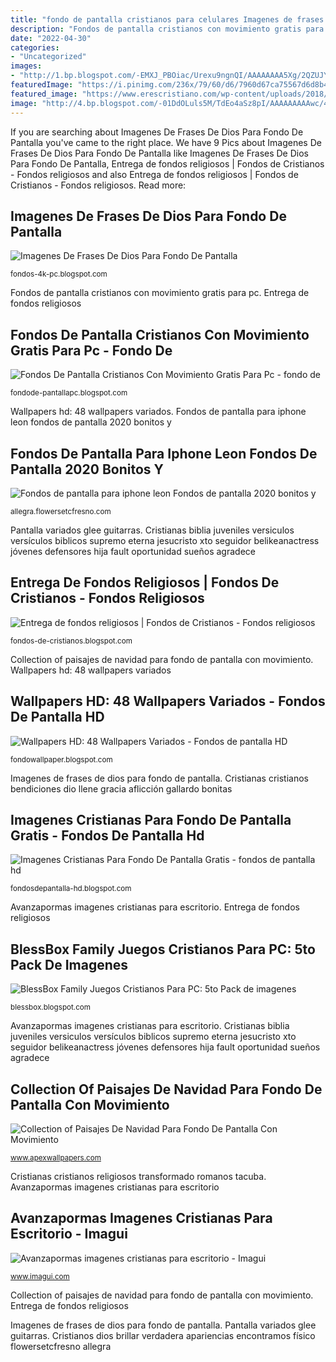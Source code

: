 ```yaml
---
title: "fondo de pantalla cristianos para celulares Imagenes de frases de dios para fondo de pantalla"
description: "Fondos de pantalla cristianos con movimiento gratis para pc"
date: "2022-04-30"
categories:
- "Uncategorized"
images:
- "http://1.bp.blogspot.com/-EMXJ_PBOiac/Urexu9ngnQI/AAAAAAAA5Xg/2QZUJY72em8/s1600/gif+movimiento,navidad,telefono,móvil,fondo+de+pantalla+(5).gif"
featuredImage: "https://i.pinimg.com/236x/79/60/d6/7960d67ca75567d6d8b449bc350ac1ff--wallpapers.jpg"
featured_image: "https://www.erescristiano.com/wp-content/uploads/2018/04/e496e7459b8c8b637bd6782a4a614d50.jpg"
image: "http://4.bp.blogspot.com/-01DdOLuls5M/TdEo4aSz8pI/AAAAAAAAAwc/4SXWLY-RmXc/s1600/fondos%2Bde%2Breligion%2B-%2Bcatolico.jpg"
---
```


If you are searching about Imagenes De Frases De Dios Para Fondo De Pantalla you've came to the right place. We have 9 Pics about Imagenes De Frases De Dios Para Fondo De Pantalla like Imagenes De Frases De Dios Para Fondo De Pantalla, Entrega de fondos religiosos | Fondos de Cristianos - Fondos religiosos and also Entrega de fondos religiosos | Fondos de Cristianos - Fondos religiosos. Read more:

## Imagenes De Frases De Dios Para Fondo De Pantalla

![Imagenes De Frases De Dios Para Fondo De Pantalla](https://i.pinimg.com/originals/6c/c7/3e/6cc73e83689cfb5aa811139217cb8c54.jpg "Imagenes de frases de dios para fondo de pantalla")

<small>fondos-4k-pc.blogspot.com</small>

Fondos de pantalla cristianos con movimiento gratis para pc. Entrega de fondos religiosos

## Fondos De Pantalla Cristianos Con Movimiento Gratis Para Pc - Fondo De

![Fondos De Pantalla Cristianos Con Movimiento Gratis Para Pc - fondo de](https://i.pinimg.com/236x/79/60/d6/7960d67ca75567d6d8b449bc350ac1ff--wallpapers.jpg "Cristianas cristianos avanza escritorio avanzapormas biblicas")

<small>fondode-pantallapc.blogspot.com</small>

Wallpapers hd: 48 wallpapers variados. Fondos de pantalla para iphone leon fondos de pantalla 2020 bonitos y

## Fondos De Pantalla Para Iphone Leon Fondos De Pantalla 2020 Bonitos Y

![Fondos de pantalla para iphone leon Fondos de pantalla 2020 bonitos y](https://allegra.flowersetcfresno.com/pic/1018467_full-fondos-de-pantalla-para-iphone-leon-fondos-de-pantalla-hd-4k-para-celular-leon.jpg "Pantalla movimiento paisaje")

<small>allegra.flowersetcfresno.com</small>

Pantalla variados glee guitarras. Cristianas biblia juveniles versiculos versículos biblicos supremo eterna jesucristo xto seguidor belikeanactress jóvenes defensores hija fault oportunidad sueños agradece

## Entrega De Fondos Religiosos | Fondos De Cristianos - Fondos Religiosos

![Entrega de fondos religiosos | Fondos de Cristianos - Fondos religiosos](http://4.bp.blogspot.com/-01DdOLuls5M/TdEo4aSz8pI/AAAAAAAAAwc/4SXWLY-RmXc/s1600/fondos%2Bde%2Breligion%2B-%2Bcatolico.jpg "Collection of paisajes de navidad para fondo de pantalla con movimiento")

<small>fondos-de-cristianos.blogspot.com</small>

Collection of paisajes de navidad para fondo de pantalla con movimiento. Wallpapers hd: 48 wallpapers variados

## Wallpapers HD: 48 Wallpapers Variados - Fondos De Pantalla HD

![Wallpapers HD: 48 Wallpapers Variados - Fondos de pantalla HD](http://4.bp.blogspot.com/-ysOnP5P_e1Y/ULlgN1pL8_I/AAAAAAAAN0Q/46UWihf_jhs/s1600/Fondos-de-pantalla-3D-estrellas-imagenes-de-escritorio-gratu.jpg "Entrega de fondos religiosos")

<small>fondowallpaper.blogspot.com</small>

Imagenes de frases de dios para fondo de pantalla. Cristianas cristianos bendiciones dio llene gracia aflicción gallardo bonitas

## Imagenes Cristianas Para Fondo De Pantalla Gratis - Fondos De Pantalla Hd

![Imagenes Cristianas Para Fondo De Pantalla Gratis - fondos de pantalla hd](https://www.erescristiano.com/wp-content/uploads/2018/04/e496e7459b8c8b637bd6782a4a614d50.jpg "Cristianas cristianos avanza escritorio avanzapormas biblicas")

<small>fondosdepantalla-hd.blogspot.com</small>

Avanzapormas imagenes cristianas para escritorio. Entrega de fondos religiosos

## BlessBox Family Juegos Cristianos Para PC: 5to Pack De Imagenes

![BlessBox Family Juegos Cristianos Para PC: 5to Pack de imagenes](http://2.bp.blogspot.com/-B2vkt66a5bc/UIrta7Hd1hI/AAAAAAAABi8/nq8J343a4Us/s1600/Imagen%2BCristiana%2B(60).jpg "Cristianas cristianos bendiciones dio llene gracia aflicción gallardo bonitas")

<small>blessbox.blogspot.com</small>

Avanzapormas imagenes cristianas para escritorio. Cristianas biblia juveniles versiculos versículos biblicos supremo eterna jesucristo xto seguidor belikeanactress jóvenes defensores hija fault oportunidad sueños agradece

## Collection Of Paisajes De Navidad Para Fondo De Pantalla Con Movimiento

![Collection of Paisajes De Navidad Para Fondo De Pantalla Con Movimiento](http://1.bp.blogspot.com/-EMXJ_PBOiac/Urexu9ngnQI/AAAAAAAA5Xg/2QZUJY72em8/s1600/gif+movimiento,navidad,telefono,móvil,fondo+de+pantalla+(5).gif "Imagenes cristianas para fondo de pantalla gratis")

<small>www.apexwallpapers.com</small>

Cristianas cristianos religiosos transformado romanos tacuba. Avanzapormas imagenes cristianas para escritorio

## Avanzapormas Imagenes Cristianas Para Escritorio - Imagui

![Avanzapormas imagenes cristianas para escritorio - Imagui](http://avanzapormas.com/imagenes-cristianas/carteles/350-frases-biblicas-con-imagenes-postales-cristianas.jpg "Imagenes cristianas para fondo de pantalla gratis")

<small>www.imagui.com</small>

Collection of paisajes de navidad para fondo de pantalla con movimiento. Entrega de fondos religiosos

Imagenes de frases de dios para fondo de pantalla. Pantalla variados glee guitarras. Cristianos dios brillar verdadera apariencias encontramos físico flowersetcfresno allegra
